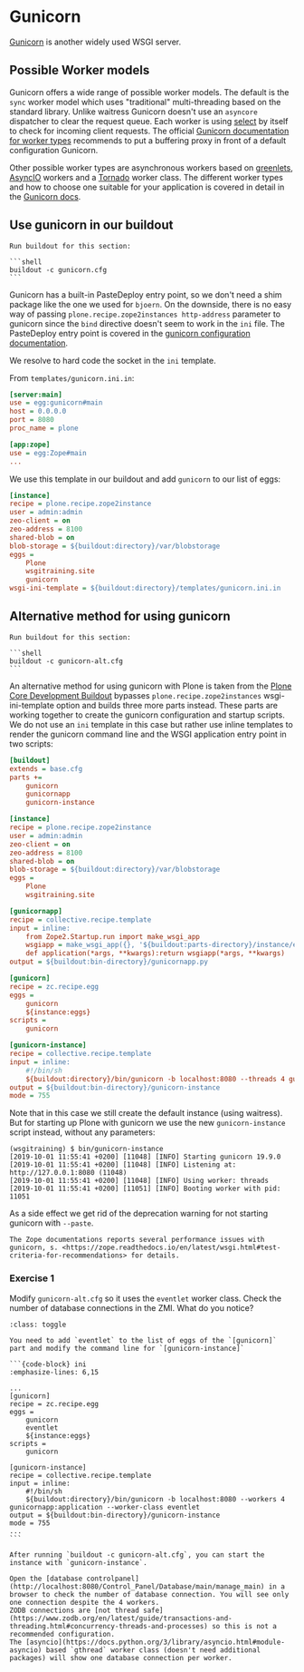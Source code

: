 # Gunicorn

[Gunicorn](https://gunicorn.org/) is another widely used WSGI server.

## Possible Worker models

Gunicorn offers a wide range of possible worker models.
The default is the `sync` worker model which uses "traditional" multi-threading based on the standard library.
Unlike waitress Gunicorn doesn't use an `asyncore` dispatcher to clear the request queue.
Each worker is using [select](https://github.com/benoitc/gunicorn/blob/e147feaf8b12267ff9bb3c06ad45a2738a4027df/gunicorn/workers/sync.py#L34) by itself to check for incoming client requests.
The official [Gunicorn documentation for worker types](https://docs.gunicorn.org/en/latest/design.html#choosing-a-worker-type) recommends to put a buffering proxy in front of a default configuration Gunicorn.

Other possible worker types are asynchronous workers based on [greenlets](https://greenlet.readthedocs.io/en/latest/), [AsyncIO](https://docs.python.org/3/library/asyncio.html#module-asyncio) workers and a [Tornado](https://www.tornadoweb.org/en/stable/) worker class.
The different worker types and how to choose one suitable for your application is covered in detail in the [Gunicorn docs](https://docs.gunicorn.org/en/latest/design.html).

## Use gunicorn in our buildout

````{sidebar} Build now
Run buildout for this section:

```shell
buildout -c gunicorn.cfg
```
````

Gunicorn has a built-in PasteDeploy entry point, so we don't need a shim package like the one we used for `bjoern`.
On the downside, there is no easy way of passing `plone.recipe.zope2instances http-address` parameter to gunicorn since the `bind` directive doesn't seem to work in the `ini` file.
The PasteDeploy entry point is covered in the [gunicorn configuration documentation](https://docs.gunicorn.org/en/stable/configure.html).

We resolve to hard code the socket in the `ini` template.

From `templates/gunicorn.ini.in`:

```ini
[server:main]
use = egg:gunicorn#main
host = 0.0.0.0
port = 8080
proc_name = plone

[app:zope]
use = egg:Zope#main
...
```

We use this template in our buildout and add `gunicorn` to our list of eggs:

```ini
[instance]
recipe = plone.recipe.zope2instance
user = admin:admin
zeo-client = on
zeo-address = 8100
shared-blob = on
blob-storage = ${buildout:directory}/var/blobstorage
eggs =
    Plone
    wsgitraining.site
    gunicorn
wsgi-ini-template = ${buildout:directory}/templates/gunicorn.ini.in
```

## Alternative method for using gunicorn

````{sidebar} Build now
Run buildout for this section:

```shell
buildout -c gunicorn-alt.cfg
```
````

An alternative method for using gunicorn with Plone is taken from the [Plone Core Development Buildout](https://github.com/plone/buildout.coredev) bypasses `plone.recipe.zope2instances` wsgi-ini-template option and builds three more parts instead.
These parts are working together to create the gunicorn configuration and startup scripts.
We do not use an `ini` template in this case but rather use inline templates to render the gunicorn command line and the WSGI application entry point in two scripts:

```ini
[buildout]
extends = base.cfg
parts +=
    gunicorn
    gunicornapp
    gunicorn-instance

[instance]
recipe = plone.recipe.zope2instance
user = admin:admin
zeo-client = on
zeo-address = 8100
shared-blob = on
blob-storage = ${buildout:directory}/var/blobstorage
eggs =
    Plone
    wsgitraining.site

[gunicornapp]
recipe = collective.recipe.template
input = inline:
    from Zope2.Startup.run import make_wsgi_app
    wsgiapp = make_wsgi_app({}, '${buildout:parts-directory}/instance/etc/zope.conf')
    def application(*args, **kwargs):return wsgiapp(*args, **kwargs)
output = ${buildout:bin-directory}/gunicornapp.py

[gunicorn]
recipe = zc.recipe.egg
eggs =
    gunicorn
    ${instance:eggs}
scripts =
    gunicorn

[gunicorn-instance]
recipe = collective.recipe.template
input = inline:
    #!/bin/sh
    ${buildout:directory}/bin/gunicorn -b localhost:8080 --threads 4 gunicornapp:application
output = ${buildout:bin-directory}/gunicorn-instance
mode = 755
```

Note that in this case we still create the default instance (using waitress).
But for starting up Plone with gunicorn we use the new `gunicorn-instance` script instead, without any parameters:

```shell
(wsgitraining) $ bin/gunicorn-instance
[2019-10-01 11:55:41 +0200] [11048] [INFO] Starting gunicorn 19.9.0
[2019-10-01 11:55:41 +0200] [11048] [INFO] Listening at: http://127.0.0.1:8080 (11048)
[2019-10-01 11:55:41 +0200] [11048] [INFO] Using worker: threads
[2019-10-01 11:55:41 +0200] [11051] [INFO] Booting worker with pid: 11051
```

As a side effect we get rid of the deprecation warning for not starting gunicorn with `--paste`.

```{note}
The Zope documentations reports several performance issues with gunicorn, s. <https://zope.readthedocs.io/en/latest/wsgi.html#test-criteria-for-recommendations> for details.
```

### Exercise 1

Modify `gunicorn-alt.cfg` so it uses the `eventlet` worker class. Check the number of database connections in the ZMI. What do you notice?

````{admonition} Solution
:class: toggle

You need to add `eventlet` to the list of eggs of the `[gunicorn]` part and modify the command line for `[gunicorn-instance]`

```{code-block} ini
:emphasize-lines: 6,15

...
[gunicorn]
recipe = zc.recipe.egg
eggs =
    gunicorn
    eventlet
    ${instance:eggs}
scripts =
    gunicorn

[gunicorn-instance]
recipe = collective.recipe.template
input = inline:
    #!/bin/sh
    ${buildout:directory}/bin/gunicorn -b localhost:8080 --workers 4 gunicornapp:application --worker-class eventlet
output = ${buildout:bin-directory}/gunicorn-instance
mode = 755
...
```

After running `buildout -c gunicorn-alt.cfg`, you can start the instance with `gunicorn-instance`.

Open the [database controlpanel](http://localhost:8080/Control_Panel/Database/main/manage_main) in a browser to check the number of database connection. You will see only one connection despite the 4 workers.
ZODB connections are [not thread safe](https://www.zodb.org/en/latest/guide/transactions-and-threading.html#concurrency-threads-and-processes) so this is not a recommended configuration.
The [asyncio](https://docs.python.org/3/library/asyncio.html#module-asyncio) based `gthread` worker class (doesn't need additional packages) will show one database connection per worker.
````
